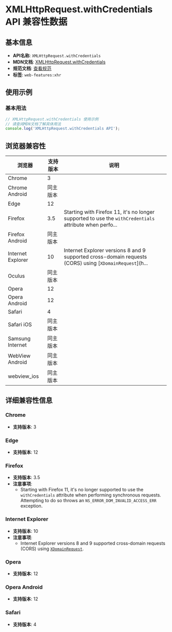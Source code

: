 # XMLHttpRequest.withCredentials API 兼容性数据

## 基本信息

- **API名称**: `XMLHttpRequest.withCredentials`
- **MDN文档**: [XMLHttpRequest.withCredentials](https://developer.mozilla.org/docs/Web/API/XMLHttpRequest/withCredentials)
- **规范文档**: [查看规范](https://xhr.spec.whatwg.org/#the-withcredentials-attribute)
- **标签**: `web-features:xhr`

## 使用示例

### 基本用法

```javascript
// XMLHttpRequest.withCredentials 使用示例
// 请查阅MDN文档了解具体用法
console.log('XMLHttpRequest.withCredentials API');
```

## 浏览器兼容性

| 浏览器 | 支持版本 | 说明 |
|--------|----------|------|
| Chrome | 3 |  |
| Chrome Android | 同主版本 |  |
| Edge | 12 |  |
| Firefox | 3.5 | Starting with Firefox 11, it's no longer supported to use the `withCredentials` attribute when perfo... |
| Firefox Android | 同主版本 |  |
| Internet Explorer | 10 | Internet Explorer versions 8 and 9 supported cross-domain requests (CORS) using [`XDomainRequest`](h... |
| Oculus | 同主版本 |  |
| Opera | 12 |  |
| Opera Android | 12 |  |
| Safari | 4 |  |
| Safari iOS | 同主版本 |  |
| Samsung Internet | 同主版本 |  |
| WebView Android | 同主版本 |  |
| webview_ios | 同主版本 |  |

## 详细兼容性信息

### Chrome

- **支持版本**: 3

### Edge

- **支持版本**: 12

### Firefox

- **支持版本**: 3.5
- **注意事项**:
  - Starting with Firefox 11, it's no longer supported to use the `withCredentials` attribute when performing synchronous requests. Attempting to do so throws an `NS_ERROR_DOM_INVALID_ACCESS_ERR` exception.

### Internet Explorer

- **支持版本**: 10
- **注意事项**:
  - Internet Explorer versions 8 and 9 supported cross-domain requests (CORS) using [`XDomainRequest`](https://developer.mozilla.org/docs/Web/API/XDomainRequest).

### Opera

- **支持版本**: 12

### Opera Android

- **支持版本**: 12

### Safari

- **支持版本**: 4

